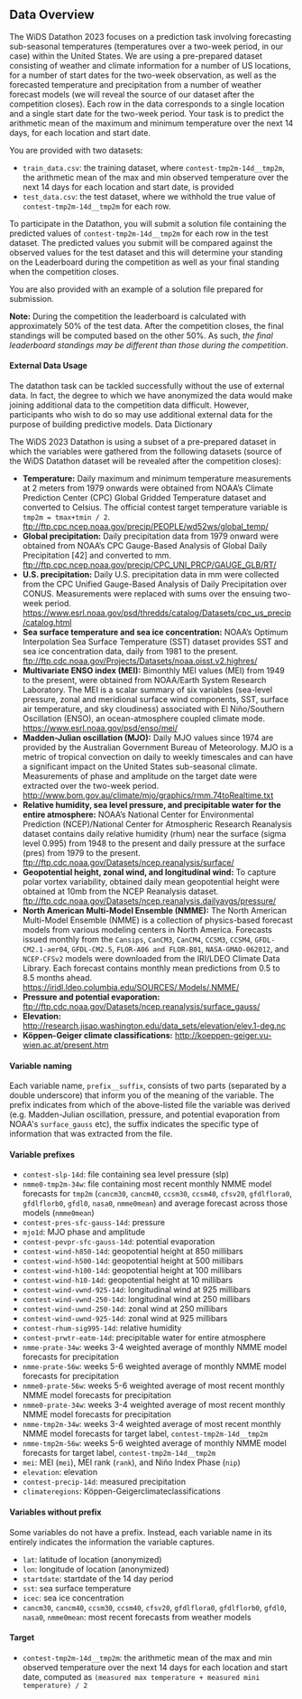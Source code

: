 ## Data Overview

The WiDS Datathon 2023 focuses on a prediction task involving forecasting sub-seasonal temperatures (temperatures over a two-week period, in our case) within the United States. We are using a pre-prepared dataset consisting of weather and climate information for a number of US locations, for a number of start dates for the two-week observation, as well as the forecasted temperature and precipitation from a number of weather forecast models (we will reveal the source of our dataset after the competition closes). Each row in the data corresponds to a single location and a single start date for the two-week period. Your task is to predict the arithmetic mean of the maximum and minimum temperature over the next 14 days, for each location and start date.

You are provided with two datasets:

- `train_data.csv`: the training dataset, where `contest-tmp2m-14d__tmp2m`, the arithmetic mean of the max and min observed temperature over the next 14 days for each location and start date, is provided
- `test_data.csv`: the test dataset, where we withhold the true value of `contest-tmp2m-14d__tmp2m` for each row.

To participate in the Datathon, you will submit a solution file containing the predicted values of `contest-tmp2m-14d__tmp2m` for each row in the test dataset. The predicted values you submit will be compared against the observed values for the test dataset and this will determine your standing on the Leaderboard during the competition as well as your final standing when the competition closes.

You are also provided with an example of a solution file prepared for submission.

**Note:** During the competition the leaderboard is calculated with approximately 50% of the test data. After the competition closes, the final standings will be computed based on the other 50%. As such, *the final leaderboard standings may be different than those during the competition*.

#### External Data Usage

The datathon task can be tackled successfully without the use of external data. In fact, the degree to which we have anonymized the data would make joining additional data to the competition data difficult. However, participants who wish to do so may use additional external data for the purpose of building predictive models.
Data Dictionary

The WiDS 2023 Datathon is using a subset of a pre-prepared dataset in which the variables were gathered from the following datasets (source of the WiDS Datathon dataset will be revealed after the competition closes):

- **Temperature:** Daily maximum and minimum temperature measurements at 2 meters from 1979 onwards were obtained from NOAA’s Climate Prediction Center (CPC) Global Gridded Temperature dataset and converted to Celsius. The official contest target temperature variable is `tmp2m = tmax+tmin / 2`. 
<ftp://ftp.cpc.ncep.noaa.gov/precip/PEOPLE/wd52ws/global_temp/>
- **Global precipitation:** Daily precipitation data from 1979 onward were obtained from NOAA’s CPC Gauge-Based Analysis of Global Daily Precipitation [42] and converted to mm.
<ftp://ftp.cpc.ncep.noaa.gov/precip/CPC_UNI_PRCP/GAUGE_GLB/RT/>
- **U.S. precipitation:** Daily U.S. precipitation data in mm were collected from the CPC Unified Gauge-Based Analysis of Daily Precipitation over CONUS. Measurements were replaced with sums over the ensuing two-week period.
<https://www.esrl.noaa.gov/psd/thredds/catalog/Datasets/cpc_us_precip/catalog.html>
- **Sea surface temperature and sea ice concentration:** NOAA’s Optimum Interpolation Sea Surface Temperature (SST) dataset provides SST and sea ice concentration data, daily from 1981 to the present.
<ftp://ftp.cdc.noaa.gov/Projects/Datasets/noaa.oisst.v2.highres/>
- **Multivariate ENSO index (MEI):** Bimonthly MEI values (MEI) from 1949 to the present, were obtained from NOAA/Earth System Research Laboratory. The MEI is a scalar summary of six variables (sea-level pressure, zonal and meridional surface wind components, SST, surface air temperature, and sky cloudiness) associated with El Niño/Southern Oscillation (ENSO), an ocean-atmosphere coupled climate mode.
<https://www.esrl.noaa.gov/psd/enso/mei/>
- **Madden-Julian oscillation (MJO):** Daily MJO values since 1974 are provided by the Australian Government Bureau of Meteorology. MJO is a metric of tropical convection on daily to weekly timescales and can have a significant impact on the United States sub-seasonal climate. Measurements of phase and amplitude on the target date were extracted over the two-week period.
<http://www.bom.gov.au/climate/mjo/graphics/rmm.74toRealtime.txt>
- **Relative humidity, sea level pressure, and precipitable water for the entire atmosphere:** NOAA’s National Center for Environmental Prediction (NCEP)/National Center for Atmospheric Research Reanalysis dataset contains daily relative humidity (rhum) near the surface (sigma level 0.995) from 1948 to the present and daily pressure at the surface (pres) from 1979 to the present.
<ftp://ftp.cdc.noaa.gov/Datasets/ncep.reanalysis/surface/>
- **Geopotential height, zonal wind, and longitudinal wind:** To capture polar vortex variability, obtained daily mean geopotential height were obtained at 10mb from the NCEP Reanalysis dataset.
<ftp://ftp.cdc.noaa.gov/Datasets/ncep.reanalysis.dailyavgs/pressure/>
- **North American Multi-Model Ensemble (NMME):** The North American Multi-Model Ensemble (NMME) is a collection of physics-based forecast models from various modeling centers in North America. Forecasts issued monthly from the `Cansips`, `CanCM3`, `CanCM4`, `CCSM3`, `CCSM4`, `GFDL-CM2.1-aer04`, `GFDL-CM2.5`, `FLOR-A06 and FLOR-B01`, `NASA-GMAO-062012`, and `NCEP-CFSv2` models were downloaded from the IRI/LDEO Climate Data Library. Each forecast contains monthly mean predictions from 0.5 to 8.5 months ahead.
<https://iridl.ldeo.columbia.edu/SOURCES/.Models/.NMME/>
- **Pressure and potential evaporation:** <ftp://ftp.cdc.noaa.gov/Datasets/ncep.reanalysis/surface_gauss/>
- **Elevation:** <http://research.jisao.washington.edu/data_sets/elevation/elev.1-deg.nc>
- **Köppen-Geiger climate classifications:** <http://koeppen-geiger.vu-wien.ac.at/present.htm>

#### Variable naming

Each variable name, `prefix__suffix`, consists of two parts (separated by a double underscore) that inform you of the meaning of the variable. The prefix indicates from which of the above-listed file the variable was derived (e.g. Madden-Julian oscillation, pressure, and potential evaporation from NOAA's `surface_gauss` etc), the suffix indicates the specific type of information that was extracted from the file.

#### Variable prefixes

- `contest-slp-14d`: file containing sea level pressure (slp)
- `nmme0-tmp2m-34w`: file containing most recent monthly NMME model forecasts for `tmp2m` (`cancm30`, `cancm40`, `ccsm30`, `ccsm40`, `cfsv20`, `gfdlflora0`, `gfdlflorb0`, `gfdl0`, `nasa0`, `nmme0mean`) and average forecast across those models (`nmme0mean`)
- `contest-pres-sfc-gauss-14d`: pressure
- `mjo1d`: MJO phase and amplitude
- `contest-pevpr-sfc-gauss-14d`: potential evaporation
- `contest-wind-h850-14d`: geopotential height at 850 millibars
- `contest-wind-h500-14d`: geopotential height at 500 millibars
- `contest-wind-h100-14d`: geopotential height at 100 millibars
- `contest-wind-h10-14d`: geopotential height at 10 millibars
- `contest-wind-vwnd-925-14d`: longitudinal wind at 925 millibars
- `contest-wind-vwnd-250-14d`: longitudinal wind at 250 millibars
- `contest-wind-uwnd-250-14d`: zonal wind at 250 millibars
- `contest-wind-uwnd-925-14d`: zonal wind at 925 millibars
- `contest-rhum-sig995-14d`: relative humidity
- `contest-prwtr-eatm-14d`: precipitable water for entire atmosphere
- `nmme-prate-34w`: weeks 3-4 weighted average of monthly NMME model forecasts for precipitation
- `nmme-prate-56w`: weeks 5-6 weighted average of monthly NMME model forecasts for precipitation
- `nmme0-prate-56w`: weeks 5-6 weighted average of most recent monthly NMME model forecasts for precipitation
- `nmme0-prate-34w`: weeks 3-4 weighted average of most recent monthly NMME model forecasts for precipitation
- `nmme-tmp2m-34w`: weeks 3-4 weighted average of most recent monthly NMME model forecasts for target label, `contest-tmp2m-14d__tmp2m`
- `nmme-tmp2m-56w`: weeks 5-6 weighted average of monthly NMME model forecasts for target label, `contest-tmp2m-14d__tmp2m`
- `mei`: MEI (`mei`), MEI rank (`rank`), and Niño Index Phase (`nip`)
- `elevation`: elevation
- `contest-precip-14d`: measured precipitation
- `climateregions`: Köppen-Geigerclimateclassifications

#### Variables without prefix

Some variables do not have a prefix. Instead, each variable name in its entirely indicates the information the variable captures.

- `lat`: latitude of location (anonymized)
- `lon`: longitude of location (anonymized)
- `startdate`: startdate of the 14 day period
- `sst`: sea surface temperature
- `icec`: sea ice concentration
- `cancm30`, `cancm40`, `ccsm30`, `ccsm40`, `cfsv20`, `gfdlflora0`, `gfdlflorb0`, `gfdl0`, `nasa0`, `nmme0mean`: most recent forecasts from weather models

#### Target

- `contest-tmp2m-14d__tmp2m`: the arithmetic mean of the max and min observed temperature over the next 14 days for each location and start date, computed as `(measured max temperature + measured mini temperature) / 2`
